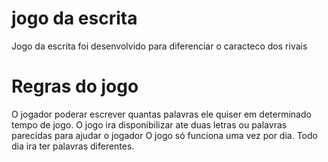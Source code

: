 # jogo da escrita
Jogo da escrita foi desenvolvido para diferenciar o caracteco dos rivais

# Regras do jogo 
O jogador poderar escrever quantas palavras ele quiser em determinado tempo de jogo. 
O jogo ira disponibilizar ate duas letras ou palavras parecidas para ajudar o jogador
O jogo só funciona uma vez por dia. Todo dia ira ter palavras diferentes.
